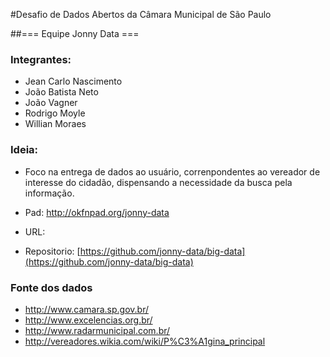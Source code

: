 #Desafio de Dados Abertos da Câmara Municipal de São Paulo

##=== Equipe Jonny Data ===
### Integrantes: 
* Jean Carlo Nascimento
* João Batista Neto
* João Vagner
* Rodrigo Moyle
* Willian Moraes

### Ideia: 
* Foco na entrega de dados ao usuário, correnpondentes ao vereador de interesse do cidadão, dispensando a necessidade da busca pela informação.

* Pad: http://okfnpad.org/jonny-data
* URL:
* Repositorio: [https://github.com/jonny-data/big-data](https://github.com/jonny-data/big-data)

### Fonte dos dados
* http://www.camara.sp.gov.br/
* http://www.excelencias.org.br/
* http://www.radarmunicipal.com.br/
* http://vereadores.wikia.com/wiki/P%C3%A1gina_principal